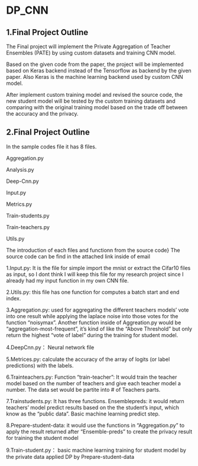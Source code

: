 # DP_CNN

## 1.Final Project Outline

  The Final project will implement the Private Aggregation of Teacher Ensembles (PATE) by using custom datasets and training CNN model.

  Based on the given code from the paper, the project will be implemented based on  Keras backend instead of the Tensorflow as backend by the given paper. Also Keras is the machine learning backend used by custom CNN model. 

  After implement custom training model and revised the source code, the new student model will be tested by the custom training datasets and comparing with the original training model based on the trade off between the accuracy and the privacy.
  
  
## 2.Final Project Outline
  
  In the sample codes file it has 8 files.

  Aggregation.py


  Analysis.py


  Deep-Cnn.py


  Input.py


  Metrics.py

  Train-students.py

  Train-teachers.py

  Utils.py

  The introduction of each files and functionn from the source code} The source code can be find in the attached link inside of email


  1.Input.py: It is the file for simple import the mnist or extract the Cifar10 files as input, so I dont think I will keep this file for my research project since I already had my input function in my own CNN file.


  2.Utils.py: this file  has one function for computes a batch start and end index. 


  3.Aggregation.py: used for aggregating the different teachers models’ vote into one result while applying the laplace noise into those votes for the function “noisymax”. Another function inside of Aggreation.py would be “aggregation-most-frequent”, it’s kind of like the “Above Threshold” but only return the highest  “vote of label”  during the training for student model.


  4.DeepCnn.py： Neural network file


  5.Metrices.py: calculate the accuracy of the array of logits (or label predictions) with the labels. 


  6.Trainteachers.py: Function  “train-teacher”: It would train the teacher model based on the number of teachers and give each teacher model a number. The data set would be partite into # of Teachers parts.


  7.Trainstudents.py: It has three functions. Ensemblepreds: it would return teachers’ model predict results based on the the student’s input, which know as the “public data”.  Basic machine learning predict step.


  8.Prepare-student-data: it would use the functions in “Aggregation.py” to apply the result returned after “Ensemble-preds” to create the privacy result for training the student model


  9.Train-student.py： basic machine learning training for student model by the private data applied DP by Prepare-student-data



